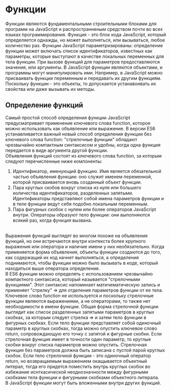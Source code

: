 # Функции
Функции являются фундаментальными строительными блоками для программ на JavaScript и распространненым средством почти во всех языках программирования. Функция - это блок кода JavaScript, который определяется однажды, но может выполняться, или вызываться, любое количество раз. Функции JavaScript параметризированы: определение функции может включать список идентификаторов, известных как параметры, которые выступают в качестве локальных переменных для тела функции. При вызове функций для параметров предоставляются значения, или аргументы. В JavaScript функции являются объектами, и программы могут манипулировать ими. Например, в JavaScript можно присваивать функции переменным и передавать их другим функциям. Поскольку функции - это объекты, то допускается устанавоивать их свойства или даже вызывать их методы.

## Определение функций
Самый простой способ определения функции JavaScript предусматривает применение ключевого слова function, которое можно использовать как объявление или выражение. В версии ES6 устанавливается важный новый способ определения функции без ключевого слова function: "стрелочные функции" обладают чрезвычайно компактным синтаксисом и удобны, когда одна функция передается в виде аргумента другой функции.
<br>
Объявления функций состоят из ключевого слова function, за которым следуют перечисленные ниже компоненты:
1. Идентификатор, именующий функцию. Имя является обязательной частью объявления функции: оно служит именем переменной, которой присваивается вновь созданный объект функции.
2. Пара круглых скобов вокруг списка из нуля или большего количества идентификаторов, разделенных запятыми. Идентификаторы представляют собой имена параметров функции и в теле функции ведут себя подобно локальным переменным.
3. Пара фигурных скобок с нулем или более операторов JavaScript внутри. Операторы образуют тело функции: они выполняются всякий раз, когда функция вызвана.
<br>
Выражения функций выглядят во многом похоже на объявления функций, но они встречаются внутри контекста более крупного выражения или оператора и наличие имени у них необязательно. Когда применяется форма объявления, объекты функции создаются до того, как содержащий их код начнет выполняться, а определения поднимаются, чтобы функции можно было вызывать в коде, который находиться выше оператора определения.
<br>
В ES6 функции можно определять с использованием чрезвычайно компактного синтаксиса, который называется "стрелочными функциями". Этот синтаксис напоминает матичематическую запись и применяет "стрелку" => для отделения параметров функции от ее тела. Ключевое слово function не используется  и поскольку стрелочные функции являются выражениями, а не операторами, то также нет необходимости в имени функции. Общая форма стрелочной функции выглядит как список разделенных запятыми параметров в круглых скобках, за которым следует стрелка => и затем тело функции в фигурных скобках. Если тело функции представляет собой одиночный параметр в круглых скобках, тогда можно опустить ключевое слово return, сопровождающую его точку с запятой и фигурные скобки. Если стрелочная функция имеет в точности один параметр, то круглые скобки вокруг списка параметров можно опустить. Стрелочная функция без параметров должна быть записана с пустой парой круглых скобок. Если тело стрелочной функции - это одиночный оператор return, но возвращаемым выражением окащывается объектный литерал, тогда его придется поместить внутрь круглых скобок во избежание иснткасической неоднозначности между фигурными скобками тела функции и фигурными скобками объектного литерала.
<br>
В JavaScript функции могут быть вложенными внутри других функций.